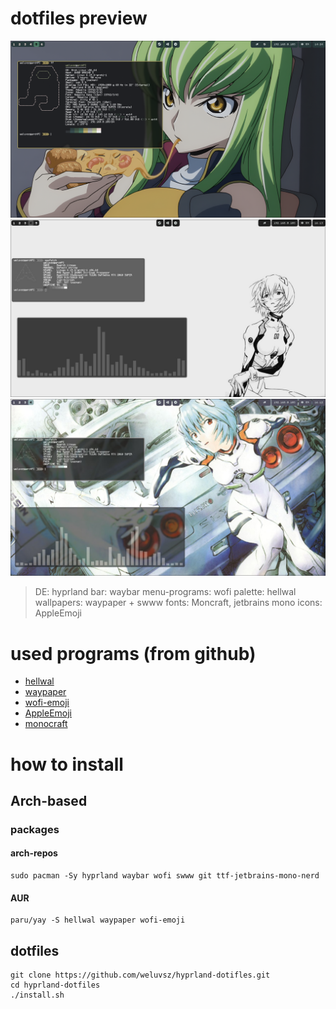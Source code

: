 # dotfiles preview

![alt text](https://github.com/weluvsz/hyprland-dotfiles/blob/main/screenshots/1.png)
![alt text](https://github.com/weluvsz/hyprland-dotfiles/blob/main/screenshots/2.jpg)
![alt text](https://github.com/weluvsz/hyprland-dotfiles/blob/main/screenshots/3.jpg)

>DE: hyprland
>bar: waybar
>menu-programs: wofi
>palette: hellwal
>wallpapers: waypaper + swww
>fonts: Moncraft, jetbrains mono 
>icons: AppleEmoji 

# used programs (from github)

- [hellwal](https://github.com/danihek/hellwal)
- [waypaper](https://github.com/anufrievroman/waypaper)
- [wofi-emoji](https://github.com/dln/wofi-emoji)
- [AppleEmoji](https://github.com/samuelngs/apple-emoji-linux)
- [monocraft](https://github.com/IdreesInc/Monocraft)
# how to install 

## Arch-based

### packages
#### arch-repos
```
sudo pacman -Sy hyprland waybar wofi swww git ttf-jetbrains-mono-nerd
```
#### AUR
```
paru/yay -S hellwal waypaper wofi-emoji
```
## dotfiles
```
git clone https://github.com/weluvsz/hyprland-dotifles.git
cd hyprland-dotfiles
./install.sh
```

